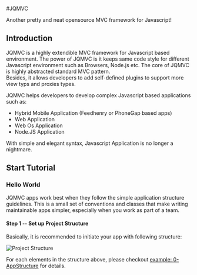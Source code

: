 #JQMVC

Another pretty and neat opensource MVC framework for Javascript!

## Introduction

JQMVC is a highly extendible MVC framework for Javascript based environment. 
The power of JQMVC is it keeps same code style for different Javascript environment such as Browsers, Node.js etc. 
The core of JQMVC is highly abstracted standard MVC pattern.  
Besides, it allows developers to add self-defined plugins to support more view typs and proxies types.

JQMVC helps developers to develop complex Javascript based applications such as:

* Hybrid Mobile Application (Feedhenry or PhoneGap based apps)
* Web Application
* Web Os Application
* Node.JS Application

With simple and elegant syntax, Javascript Application is no longer a nightmare. 

## Start Tutorial

### Hello World 

JQMVC apps work best when they follow the simple application structure guidelines.
This is a small set of conventions and classes that make writing maintainable apps simpler, especially when you work as part of a team.

#### Step 1 -- Set up Project Structure

Basically, it is recommended to initiate your app with following structure:

![Project Structure](./JQMVC/wiki/images/projectstructure.png)


For each elements in the structure above, please checkout [example: 0-AppStructure](JQMVC/tree/master/example/0-AppStructure) for details.






